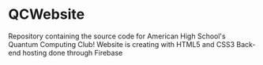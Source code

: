 # QCWebsite
Repository containing the source code for American High School's Quantum Computing Club! 
Website is creating with HTML5 and CSS3
Back-end hosting done through Firebase
